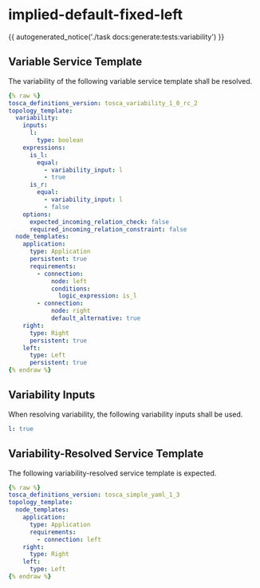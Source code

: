 # implied-default-fixed-left

{{ autogenerated_notice('./task docs:generate:tests:variability') }}


## Variable Service Template

The variability of the following variable service template shall be resolved.

```yaml linenums="1"
{% raw %}
tosca_definitions_version: tosca_variability_1_0_rc_2
topology_template:
  variability:
    inputs:
      l:
        type: boolean
    expressions:
      is_l:
        equal:
          - variability_input: l
          - true
      is_r:
        equal:
          - variability_input: l
          - false
    options:
      expected_incoming_relation_check: false
      required_incoming_relation_constraint: false
  node_templates:
    application:
      type: Application
      persistent: true
      requirements:
        - connection:
            node: left
            conditions:
              logic_expression: is_l
        - connection:
            node: right
            default_alternative: true
    right:
      type: Right
      persistent: true
    left:
      type: Left
      persistent: true
{% endraw %}
```

## Variability Inputs

When resolving variability, the following variability inputs shall be used.

```yaml linenums="1"
l: true
```



## Variability-Resolved Service Template

The following variability-resolved service template is expected.

```yaml linenums="1"
{% raw %}
tosca_definitions_version: tosca_simple_yaml_1_3
topology_template:
  node_templates:
    application:
      type: Application
      requirements:
        - connection: left
    right:
      type: Right
    left:
      type: Left
{% endraw %}
```


